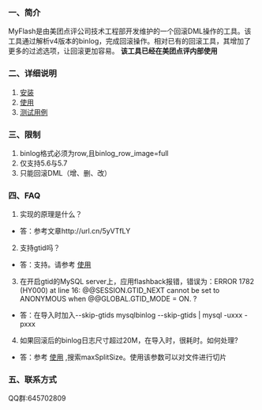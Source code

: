 ### 一、简介
MyFlash是由美团点评公司技术工程部开发维护的一个回滚DML操作的工具。该工具通过解析v4版本的binlog，完成回滚操作。相对已有的回滚工具，其增加了更多的过滤选项，让回滚更加容易。
**该工具已经在美团点评内部使用**
### 二、详细说明
1. [安装](./doc/INSTALL.md)
2. [使用](./doc/how_to_use.md)
3. [测试用例](./doc/TestCase.md)
### 三、限制
1. binlog格式必须为row,且binlog_row_image=full
2. 仅支持5.6与5.7
3. 只能回滚DML（增、删、改）
### 四、FAQ
1. 实现的原理是什么？   
- 答：参考文章http://url.cn/5yVTfLY

2. 支持gtid吗？  
- 答：支持。请参考 [使用](./doc/how_to_use.md)

3. 在开启gtid的MySQL server上，应用flashback报错，错误为：ERROR 1782 (HY000) at line 16: @@SESSION.GTID_NEXT cannot be set to ANONYMOUS when @@GLOBAL.GTID_MODE = ON.  ?     
- 答：在导入时加入--skip-gtids
mysqlbinlog --skip-gtids <flashbacklog> | mysql -uxxx -pxxx

4. 如果回滚后的binlog日志尺寸超过20M，在导入时，很耗时。如何处理?      
- 答：参考 [使用](./doc/how_to_use.md) ,搜索maxSplitSize。使用该参数可以对文件进行切片
### 五、联系方式
QQ群:645702809
